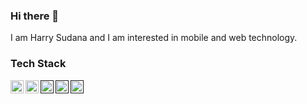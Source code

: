 ### Hi there 👋

<!--
**harrysudanaa/harrysudanaa** is a ✨ _special_ ✨ repository because its `README.md` (this file) appears on your GitHub profile.

Here are some ideas to get you started:

- 🔭 I’m currently working on ...
- 🌱 I’m currently learning ...
- 👯 I’m looking to collaborate on ...
- 🤔 I’m looking for help with ...
- 💬 Ask me about ...
- 📫 How to reach me: ...
- 😄 Pronouns: ...
- ⚡ Fun fact: ...
-->
I am Harry Sudana and I am interested in mobile and web technology.

### Tech Stack
  <a href="#"><img align="left" alt="JavaScript" title="JavaScript" width="21px" src="https://upload.wikimedia.org/wikipedia/commons/9/99/Unofficial_JavaScript_logo_2.svg" /></a>
  <a href="https://reactjs.org/"><img align="left" alt="React" title="React" width="21px" src="https://cdn.worldvectorlogo.com/logos/react-2.svg" /></a>
  <a href=""><img align="left" src="https://cdn.iconscout.com/icon/free/png-512/free-html-3628838-3030115.png?f=webp&w=512" alt="HTML5 logo" title="HTML5" width="21px" /></a>
  <a href=""><img align="left" src="https://cdn.iconscout.com/icon/free/png-512/free-css-131-722685.png?f=webp&w=512" alt="HTML5 logo" title="HTML5" width="21px" /></a>
  <a href=""><img align="left" src="https://cdn.worldvectorlogo.com/logos/laravel-2.svg" alt="HTML5 logo" title="HTML5" width="21px" /></a>
